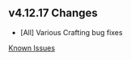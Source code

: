 ## v4.12.17 Changes

* [All] Various Crafting bug fixes

[Known Issues](https://support.tradeskillmaster.com/en_US/known_issues)
